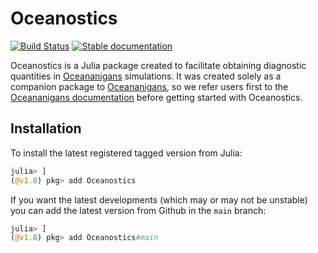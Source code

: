 # Oceanostics

[![Build Status](https://img.shields.io/badge/documentation-in%20development-orange)](https://tomchor.github.io/Oceanostics.jl/dev/)
[![Stable documentation](https://img.shields.io/badge/documentation-stable%20release-blue?style=flat-square)](https://tomchor.github.io/Oceanostics.jl/stable/)


Oceanostics is a Julia package created to facilitate obtaining diagnostic quantities in
[Oceananigans](https://github.com/CliMA/Oceananigans.jl) simulations. It was created solely as a
companion package to [Oceananigans](https://github.com/CliMA/Oceananigans.jl), so we refer users
first to the [Oceananigans documentation](https://clima.github.io/OceananigansDocumentation/stable/)
before getting started with Oceanostics.


## Installation

To install the latest registered tagged version from Julia:
```julia
julia> ]
(@v1.8) pkg> add Oceanostics
```

If you want the latest developments (which may or may not be unstable) you can add the latest
version from Github in the `main` branch:

```julia
julia> ]
(@v1.8) pkg> add Oceanostics#main
```

